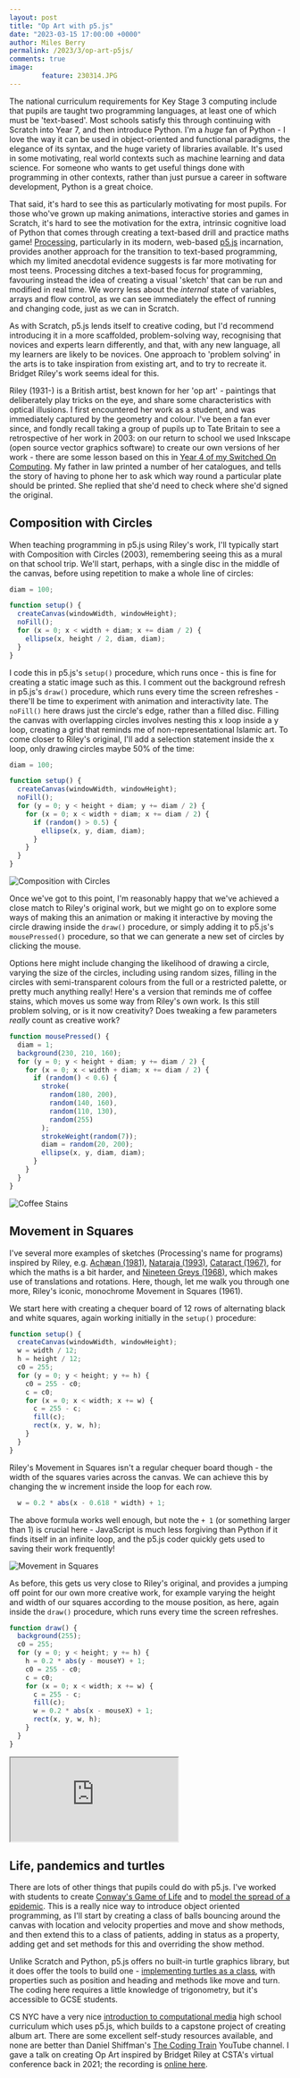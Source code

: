 ```yaml
---
layout: post
title: "Op Art with p5.js"
date: "2023-03-15 17:00:00 +0000"
author: Miles Berry
permalink: /2023/3/op-art-p5js/
comments: true
image:
        feature: 230314.JPG
---
```


The national curriculum requirements for Key Stage 3 computing include that pupils are taught two programming languages, at least one of which must be 'text-based'. Most schools satisfy this through continuing with Scratch into Year 7, and then introduce Python. I'm a *huge* fan of Python - I love the way it can be used in object-oriented and functional paradigms, the elegance of its syntax, and the huge variety of libraries available. It's used in some motivating, real world contexts such as machine learning and data science. For someone who wants to get useful things done with programming in other contexts, rather than just pursue a career in software development, Python is a great choice.  

That said, it's hard to see this as particularly motivating for most pupils. For those who've grown up making animations, interactive stories and games in Scratch, it's hard to see the motivation for the extra, intrinsic cognitive load of Python that comes through creating a text-based drill and practice maths game! [Processing](https://processing.org/), particularly in its modern, web-based [p5.js](https://p5js.org/) incarnation, provides another approach for the transition to text-based programming, which my limited anecdotal evidence suggests is far more motivating for most teens. Processing ditches a text-based focus for programming, favouring instead the idea of creating a visual 'sketch' that can be run and modified in real time. We worry less about the *internal* state of variables, arrays and flow control, as we can see immediately the effect of running and changing code, just as we can in Scratch.

As with Scratch, p5.js lends itself to creative coding, but I'd recommend introducing it in a more scaffolded, problem-solving way, recognising that novices and experts learn differently, and that, with any new language, all my learners are likely to be novices. One approach to 'problem solving' in the arts is to take inspiration from existing art, and to try to recreate it. Bridget Riley's work seems ideal for this.

Riley (1931-) is a British artist, best known for her 'op art' - paintings that deliberately play tricks on the eye, and share some characteristics with optical illusions. I first encountered her work as a student, and was immediately captured by the geometry and colour. I've been a fan ever since, and fondly recall taking a group of pupils up to Tate Britain to see a retrospective of her work in 2003: on our return to school we used Inkscape (open source vector graphics software) to create our own versions of her work - there are some lesson based on this in [Year 4 of my Switched On Computing](https://www.risingstars-uk.com/series/switched-on-computing/products/switched-on-computing-4-third-edition). My father in law printed a number of her catalogues, and tells the story of having to phone her to ask which way round a particular plate should be printed. She replied that she'd need to check where she'd signed the original.  

## Composition with Circles

When teaching programming in p5.js using Riley's work, I'll typically start with Composition with Circles (2003), remembering seeing this as a mural on that school trip. We'll start, perhaps, with a single disc in the middle of the canvas, before using repetition to make a whole line of circles:

```javascript
diam = 100;

function setup() {
  createCanvas(windowWidth, windowHeight);
  noFill();
  for (x = 0; x < width + diam; x += diam / 2) {
    ellipse(x, height / 2, diam, diam);
  }
}
```  

I code this in p5.js's `setup()` procedure, which runs once - this is fine for creating a static image such as this. I comment out the background refresh in p5.js's `draw()` procedure, which runs every time the screen refreshes - there'll be time to experiment with animation and interactivity late. The `noFill()` here draws just the circle's edge, rather than a filled disc. Filling the canvas with overlapping circles involves nesting this x loop inside a y loop, creating a grid that reminds me of non-representational Islamic art. To come closer to Riley's original, I'll add a selection statement inside the x loop, only drawing circles maybe 50% of the time:

```javascript
diam = 100;

function setup() {
  createCanvas(windowWidth, windowHeight);
  noFill();
  for (y = 0; y < height + diam; y += diam / 2) {
    for (x = 0; x < width + diam; x += diam / 2) {
      if (random() > 0.5) {
        ellipse(x, y, diam, diam);
      }
    }
  }
}
```

![Composition with Circles](/images/compositionincircles.png)

Once we've got to this point, I'm reasonably happy that we've achieved a close match to Riley's original work, but we might go on to explore some ways of making this an animation or making it interactive by moving the circle drawing inside the `draw()` procedure, or simply adding it to p5.js's `mousePressed()` procedure, so that we can generate a new set of circles by clicking the mouse.  

Options here might include changing the likelihood of drawing a circle, varying the size of the circles, including using random sizes, filling in the circles with semi-transparent colours from the full or a restricted palette, or pretty much anything really! Here's a version that reminds me of coffee stains, which moves us some way from Riley's own work. Is this still problem solving, or is it now creativity? Does tweaking a few parameters *really* count as creative work?

```javascript
function mousePressed() {
  diam = 1;
  background(230, 210, 160);
  for (y = 0; y < height + diam; y += diam / 2) {
    for (x = 0; x < width + diam; x += diam / 2) {
      if (random() < 0.6) {
        stroke(
          random(180, 200),
          random(140, 160),
          random(110, 130),
          random(255)
        );
        strokeWeight(random(7));
        diam = random(20, 200);
        ellipse(x, y, diam, diam);
      }
    }
  }
}
```

![Coffee Stains](/images/coffeestains.png)

## Movement in Squares

I've several more examples of sketches (Processing's name for programs) inspired by Riley, e.g. [Achæan (1981)](https://editor.p5js.org/mberry/sketches/UNBbZfqU2), [Nataraja (1993)](https://editor.p5js.org/mberry/sketches/HWMC3SC5cJ), [Cataract (1967)](https://editor.p5js.org/mberry/sketches/yb9TPLF7u), for which the maths is a bit harder, and [Nineteen Greys (1968)](https://editor.p5js.org/mberry/sketches/NoJBMHzVJ), which makes use of translations and rotations. Here, though, let me walk you through one more, Riley's iconic, monochrome Movement in Squares (1961).

We start here with creating a chequer board of 12 rows of alternating black and white squares, again working initially in the `setup()` procedure:

```javascript
function setup() {
  createCanvas(windowWidth, windowHeight);
  w = width / 12;
  h = height / 12;
  c0 = 255;
  for (y = 0; y < height; y += h) {
    c0 = 255 - c0;
    c = c0;
    for (x = 0; x < width; x += w) {
      c = 255 - c;
      fill(c);
      rect(x, y, w, h);
    }
  }
}
```

Riley's Movement in Squares isn't a regular chequer board though - the width of the squares varies across the canvas. We can achieve this by changing the w increment inside the loop for each row.  

```javascript  
  w = 0.2 * abs(x - 0.618 * width) + 1;
```

The above formula works well enough, but note the `+ 1` (or something larger than 1) is crucial here - JavaScript is much less forgiving than Python if it finds itself in an infinite loop, and the p5.js coder quickly gets used to saving their work frequently!

![Movement in Squares](/images/movementinsquares.png)

As before, this gets us very close to Riley's original, and provides a jumping off point for our own more creative work, for example varying the height and width of our squares according to the mouse position, as here, again inside the `draw()` procedure, which runs every time the screen refreshes.

```javascript
function draw() {
  background(255);
  c0 = 255;
  for (y = 0; y < height; y += h) {
    h = 0.2 * abs(y - mouseY) + 1;
    c0 = 255 - c0;
    c = c0;
    for (x = 0; x < width; x += w) {
      c = 255 - c;
      fill(c);
      w = 0.2 * abs(x - mouseX) + 1;
      rect(x, y, w, h);
    }
  }
}
```

<iframe src="https://editor.p5js.org/mberry/full/9WIaSGiZ7"></iframe>

## Life, pandemics and turtles

There are lots of other things that pupils could do with p5.js. I've worked with students to create [Conway's Game of Life](https://editor.p5js.org/mberry/sketches/a0XZbFeC) and to [model the spread of a epidemic](https://editor.p5js.org/mberry/sketches/1q4n3WUXB). This is a really nice way to introduce object oriented programming, as I'll start by creating a class of balls bouncing around the canvas with location and velocity properties and move and show methods, and then extend this to a class of patients, adding in status as a property, adding get and set methods for this and overriding the show method.  

Unlike Scratch and Python, p5.js offers no built-in turtle graphics library, but it does offer the tools to build one - [implementing turtles as a class](https://editor.p5js.org/mberry/sketches/THsSgqcLT), with properties such as position and heading and methods like move and turn. The coding here requires a little knowledge of trigonometry, but it's accessible to GCSE students.

CS NYC have a very nice [introduction to computational media](https://cs4all-icm.gitbook.io/introduction-to-computational-media-curriculum/) high school curriculum which uses p5.js, which builds to a capstone project of creating album art. There are some excellent self-study resources available, and none are better than Daniel Shiffman's [The Coding Train](https://www.youtube.com/user/shiffman) YouTube channel. I gave a talk on creating Op Art inspired by Bridget Riley at CSTA's virtual conference back in 2021; the recording is [online here](https://www.youtube.com/watch?v=w3Hd13nzLsU).
